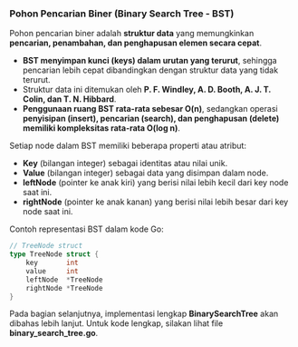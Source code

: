 ### **Pohon Pencarian Biner (Binary Search Tree - BST)**  
Pohon pencarian biner adalah **struktur data** yang memungkinkan **pencarian, penambahan, dan penghapusan elemen secara cepat**.  

- **BST menyimpan kunci (keys) dalam urutan yang terurut**, sehingga pencarian lebih cepat dibandingkan dengan struktur data yang tidak terurut.  
- Struktur data ini ditemukan oleh **P. F. Windley, A. D. Booth, A. J. T. Colin, dan T. N. Hibbard**.  
- **Penggunaan ruang BST rata-rata sebesar O(n)**, sedangkan operasi **penyisipan (insert), pencarian (search), dan penghapusan (delete) memiliki kompleksitas rata-rata O(log n)**.  

Setiap node dalam BST memiliki beberapa properti atau atribut:  
- **Key** (bilangan integer) sebagai identitas atau nilai unik.  
- **Value** (bilangan integer) sebagai data yang disimpan dalam node.  
- **leftNode** (pointer ke anak kiri) yang berisi nilai lebih kecil dari key node saat ini.  
- **rightNode** (pointer ke anak kanan) yang berisi nilai lebih besar dari key node saat ini.  

Contoh representasi BST dalam kode Go:  

```go
// TreeNode struct
type TreeNode struct {
    key       int
    value     int
    leftNode  *TreeNode 
    rightNode *TreeNode 
}
```
Pada bagian selanjutnya, implementasi lengkap **BinarySearchTree** akan dibahas lebih lanjut. Untuk kode lengkap, silakan lihat file **binary_search_tree.go**.
